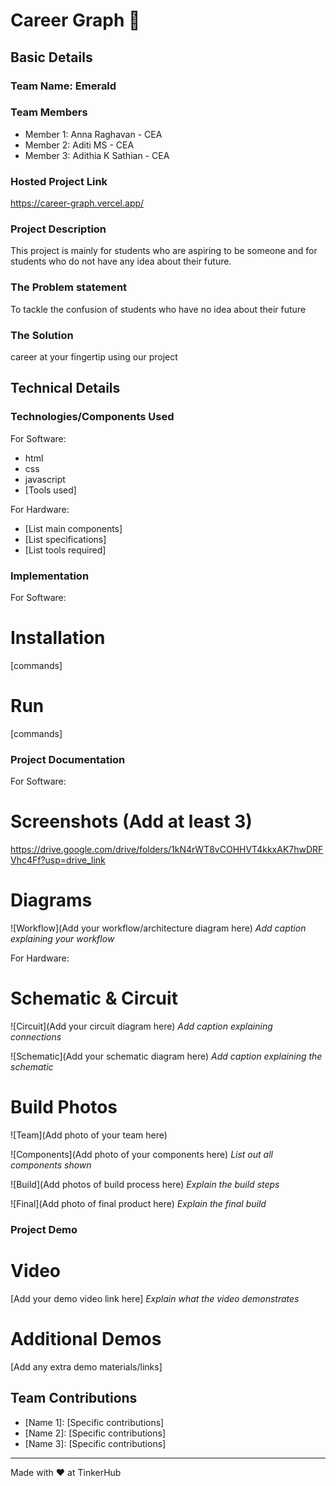 # Career Graph 🎯


## Basic Details
### Team Name: Emerald


### Team Members
- Member 1: Anna Raghavan - CEA
- Member 2: Aditi MS - CEA
- Member 3: Adithia K Sathian - CEA

### Hosted Project Link
https://career-graph.vercel.app/

### Project Description
This project is mainly for students who are aspiring to be someone and for students who do not have any idea about their future. 

### The Problem statement
To tackle the confusion of students who have no idea about their future

### The Solution
career at your fingertip using our project

## Technical Details
### Technologies/Components Used
For Software:
- html
- css
- javascript
- [Tools used]

For Hardware:
- [List main components]
- [List specifications]
- [List tools required]

### Implementation
For Software:
# Installation
[commands]

# Run
[commands]

### Project Documentation
For Software:

# Screenshots (Add at least 3)
https://drive.google.com/drive/folders/1kN4rWT8vCOHHVT4kkxAK7hwDRFVhc4Ff?usp=drive_link

# Diagrams
![Workflow](Add your workflow/architecture diagram here)
*Add caption explaining your workflow*

For Hardware:

# Schematic & Circuit
![Circuit](Add your circuit diagram here)
*Add caption explaining connections*

![Schematic](Add your schematic diagram here)
*Add caption explaining the schematic*

# Build Photos
![Team](Add photo of your team here)


![Components](Add photo of your components here)
*List out all components shown*

![Build](Add photos of build process here)
*Explain the build steps*

![Final](Add photo of final product here)
*Explain the final build*

### Project Demo
# Video
[Add your demo video link here]
*Explain what the video demonstrates*

# Additional Demos
[Add any extra demo materials/links]

## Team Contributions
- [Name 1]: [Specific contributions]
- [Name 2]: [Specific contributions]
- [Name 3]: [Specific contributions]

---
Made with ❤️ at TinkerHub
